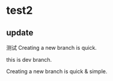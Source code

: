 # test2

## update

测试
Creating a new branch is quick.

this is dev branch.

Creating a new branch is quick & simple.
